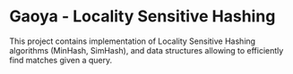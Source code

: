 # Gaoya - Locality Sensitive Hashing
This project contains implementation of Locality Sensitive Hashing algorithms (MinHash, SimHash), and data structures allowing to efficiently find matches given a query. 
